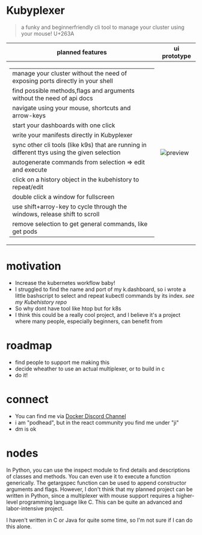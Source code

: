 # Kubyplexer
> a funky and beginnerfriendly cli tool to manage your cluster using your mouse! U+263A 	

<table>
  <thead>
    <tr>
      <th>planned features</th>
      <th>ui prototype</th>
    </tr>
  </thead>
  <tbody>
    <tr>
      <td>
        <table>
          <tbody>
            <tr>
              <td>manage your cluster without the need of exposing ports directly in your shell</td>
            </tr>
            <tr>
              <td>find possible methods,flags and arguments without the need of api docs </td>
            </tr>
            <tr>
              <td>navigate using your mouse, shortcuts and arrow-keys</td>
            </tr>
             <tr>
              <td>start your dashboards with one click</td>
            </tr>
            <tr>
              <td>write your manifests directly in Kubyplexer</td>
            </tr>
            <tr>
              <td>sync other cli tools (like k9s) that are running in different ttys using the given selection</td>
            </tr>
            <tr>
              <td>autogenerate commands from selection => edit and execute</td>
            </tr>
            <tr>
              <td>click on a history object in the kubehistory to repeat/edit</td>
            </tr>
            <tr>
              <td>double click a window for fullscreen</td>
            </tr>
            <tr>
              <td>use shift+arroy-key to cycle through the windows, release shift to scroll</td>
            </tr>
            <tr>
              <td>remove selection to get general commands, like get pods</td>
            </tr>
         </tbody>
        </table>
      </td>
      <td>
        <img src="https://github.com/ji-soft/kubyplexer/blob/main/kubyplexer_noinfo.png?raw=true" alt="preview" />
      </td>
    </tr>
  </tbody>
</table>

# motivation
- Increase the kubernetes workflow baby!
- I struggled to find the name and port of my k.dashboard, so i wrote a little bashscript to select and repeat kubectl commands by its index. *see my Kubehistory repo*  
- So why dont have tool like htop but for k8s 
- I think this could be a really cool project, and I believe it's a project where many people, especially beginners, can benefit from

# roadmap
- find people to support me making this 
- decide wheather to use an actual multiplexer, or to build in c
- do it!

# connect
- You can find me via [Docker Discord Channel](https://discord.gg/HDnGNa68)
- i am "podhead", but in the react community you find me under "ji"
- dm is ok

# nodes
In Python, you can use the inspect module to find details and descriptions of classes and methods. You can even use it to execute a function generically. The getargspec function can be used to append constructor arguments and flags. However, I don't think that my planned project can be written in Python, since a multiplexer with mouse support requires a higher-level programming language like C. This can be quite an advanced and labor-intensive project.

I haven't written in C or Java for quite some time, so I'm not sure if I can do this alone. 
